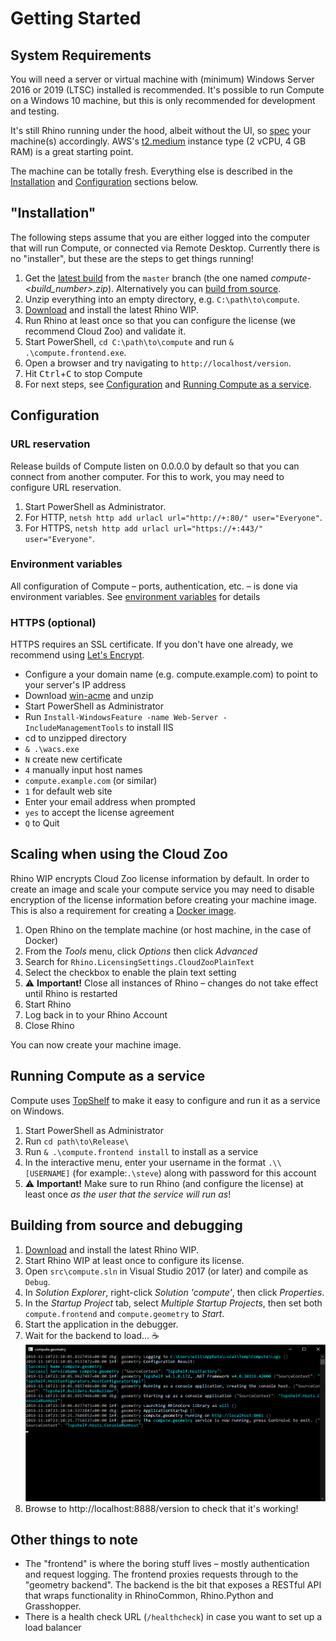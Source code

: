 # Getting Started

## System Requirements

You will need a server or virtual machine with (minimum) Windows Server 2016 or 2019 (LTSC) installed is recommended. It's possible to run Compute on a Windows 10 machine, but this is only recommended for development and testing.

It's still Rhino running under the hood, albeit without the UI, so [spec](https://www.rhino3d.com/6/system_requirements) your machine(s) accordingly. AWS's [t2.medium](https://aws.amazon.com/ec2/instance-types/t2/) instance type (2 vCPU, 4 GB RAM) is a great starting point.

The machine can be totally fresh. Everything else is described in the [Installation](#-installation-) and [Configuration](#configuration) sections below.

## "Installation"

The following steps assume that you are either logged into the computer that will run Compute, or connected via Remote Desktop. Currently there is no "installer", but these are the steps to get things running!

1. Get the [latest build](https://ci.appveyor.com/project/mcneel/compute-rhino3d/branch/master/artifacts) from the `master` branch (the one named _compute-<build_number>.zip_). Alternatively you can [build from source](#building-from-source).
1. Unzip everything into an empty directory, e.g. `C:\path\to\compute`.
1. [Download](https://www.rhino3d.com/download/rhino/wip) and install the latest Rhino WIP.
1. Run Rhino at least once so that you can configure the license (we recommend Cloud Zoo) and validate it.
1. Start PowerShell, `cd C:\path\to\compute` and run `& .\compute.frontend.exe`.
1. Open a browser and try navigating to `http://localhost/version`.
1. Hit <kbd>Ctrl</kbd>+<kbd>C</kbd> to stop Compute
1. For next steps, see [Configuration](#configuration) and [Running Compute as a service](#running-compute-as-a-service).


## Configuration

### URL reservation

Release builds of Compute listen on 0.0.0.0 by default so that you can connect from another computer. For this to work, you may need to configure URL reservation.

1. Start PowerShell as Administrator.
1. For HTTP, `netsh http add urlacl url="http://+:80/" user="Everyone"`.
1. For HTTPS, `netsh http add urlacl url="https://+:443/" user="Everyone"`.

### Environment variables

All configuration of Compute – ports, authentication, etc. – is done via environment variables.
See [environment variables](environment_variables.md) for details

### HTTPS (optional)

HTTPS requires an SSL certificate. If you don't have one already, we recommend using [Let's Encrypt](https://letsencrypt.org).

- Configure a your domain name (e.g. compute.example.com) to point to your server's IP address
- Download [win-acme](https://pkisharp.github.io/win-acme/) and unzip
- Start PowerShell as Administrator
- Run `Install-WindowsFeature -name Web-Server -IncludeManagementTools` to install IIS
- cd to unzipped directory
- `& .\wacs.exe`
- `N` create new certificate
- `4` manually input host names
- `compute.example.com` (or similar)
- `1` for default web site
- Enter your email address when prompted
- `yes` to accept the license agreement
- `Q` to Quit

## Scaling when using the Cloud Zoo

Rhino WIP encrypts Cloud Zoo license information by default. In order to create an image and scale your compute service you may need to disable encryption of the license information before creating your machine image. This is also a requirement for creating a [Docker image](../Dockerfile).

1. Open Rhino on the template machine (or host machine, in the case of Docker)
1. From the _Tools_ menu, click _Options_ then click _Advanced_
1. Search for `Rhino.LicensingSettings.CloudZooPlainText`
1. Select the checkbox to enable the plain text setting
1. ⚠️ **Important!** Close all instances of Rhino – changes do not take effect until Rhino is restarted
1. Start Rhino
1. Log back in to your Rhino Account
1. Close Rhino

You can now create your machine image.

## Running Compute as a service

Compute uses [TopShelf](https://github.com/topshelf/topshelf) to make it easy to configure and run it as a service on Windows.

1. Start PowerShell as Administrator
1. Run `cd path\to\Release\`
1. Run `& .\compute.frontend install` to install as a service
1. In the interactive menu, enter your username in the format `.\\[USERNAME]` (for example:`.\steve`) along with password for this account
1. ⚠️ **Important!** Make sure to run Rhino (and configure the license) at least once _as the user that the service will run as_!


## Building from source and debugging

1. [Download](https://www.rhino3d.com/download/rhino/wip) and install the latest Rhino WIP.
1. Start Rhino WIP at least once to configure its license.
1. Open `src\compute.sln` in Visual Studio 2017 (or later) and compile as `Debug`.
1. In _Solution Explorer_, right-click _Solution 'compute'_, then click _Properties_.
1. In the _Startup Project_ tab, select _Multiple Startup Projects_, then set both `compute.frontend` and `compute.geometry` to _Start_.
1. Start the application in the debugger.
1. Wait for the backend to load... ☕️
    ![compute.geometry.exe](images/compute_geometry_screenshot.png)
1. Browse to http://localhost:8888/version to check that it's working!


## Other things to note

- The "frontend" is where the boring stuff lives – mostly authentication and request logging. The frontend proxies requests through to the "geometry backend". The backend is the bit that exposes a RESTful API that wraps functionality in RhinoCommon, Rhino.Python and Grasshopper.
- There is a health check URL (`/healthcheck`) in case you want to set up a load balancer
